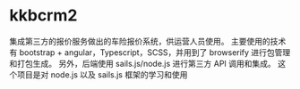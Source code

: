 # kkbcrm2

集成第三方的报价服务做出的车险报价系统，供运营人员使用。
主要使用的技术有 bootstrap + angular，Typescript，SCSS，并用到了 browserify 进行包管理和打包生成。 
另外，后端使用 sails.js/node.js 进行第三方 API 调用和集成。
这个项目是对 node.js 以及 sails.js 框架的学习和使用
